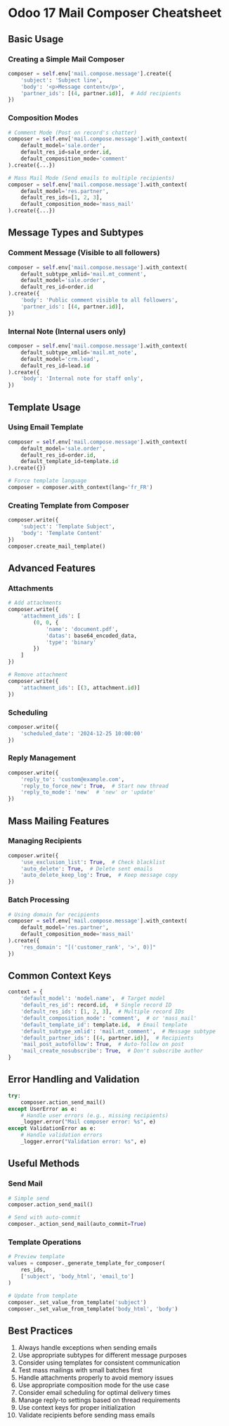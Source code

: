 # Odoo 17 Mail Composer Cheatsheet

## Basic Usage

### Creating a Simple Mail Composer
```python
composer = self.env['mail.compose.message'].create({
    'subject': 'Subject line',
    'body': '<p>Message content</p>',
    'partner_ids': [(4, partner.id)],  # Add recipients
})
```

### Composition Modes
```python
# Comment Mode (Post on record's chatter)
composer = self.env['mail.compose.message'].with_context(
    default_model='sale.order',
    default_res_id=sale_order.id,
    default_composition_mode='comment'
).create({...})

# Mass Mail Mode (Send emails to multiple recipients)
composer = self.env['mail.compose.message'].with_context(
    default_model='res.partner',
    default_res_ids=[1, 2, 3],
    default_composition_mode='mass_mail'
).create({...})
```

## Message Types and Subtypes

### Comment Message (Visible to all followers)
```python
composer = self.env['mail.compose.message'].with_context(
    default_subtype_xmlid='mail.mt_comment',
    default_model='sale.order',
    default_res_id=order.id
).create({
    'body': 'Public comment visible to all followers',
    'partner_ids': [(4, partner.id)],
})
```

### Internal Note (Internal users only)
```python
composer = self.env['mail.compose.message'].with_context(
    default_subtype_xmlid='mail.mt_note',
    default_model='crm.lead',
    default_res_id=lead.id
).create({
    'body': 'Internal note for staff only',
})
```

## Template Usage

### Using Email Template
```python
composer = self.env['mail.compose.message'].with_context(
    default_model='sale.order',
    default_res_id=order.id,
    default_template_id=template.id
).create({})

# Force template language
composer = composer.with_context(lang='fr_FR')
```

### Creating Template from Composer
```python
composer.write({
    'subject': 'Template Subject',
    'body': 'Template Content'
})
composer.create_mail_template()
```

## Advanced Features

### Attachments
```python
# Add attachments
composer.write({
    'attachment_ids': [
        (0, 0, {
            'name': 'document.pdf',
            'datas': base64_encoded_data,
            'type': 'binary'
        })
    ]
})

# Remove attachment
composer.write({
    'attachment_ids': [(3, attachment.id)]
})
```

### Scheduling
```python
composer.write({
    'scheduled_date': '2024-12-25 10:00:00'
})
```

### Reply Management
```python
composer.write({
    'reply_to': 'custom@example.com',
    'reply_to_force_new': True,  # Start new thread
    'reply_to_mode': 'new'  # 'new' or 'update'
})
```

## Mass Mailing Features

### Managing Recipients
```python
composer.write({
    'use_exclusion_list': True,  # Check blacklist
    'auto_delete': True,  # Delete sent emails
    'auto_delete_keep_log': True,  # Keep message copy
})
```

### Batch Processing
```python
# Using domain for recipients
composer = self.env['mail.compose.message'].with_context(
    default_model='res.partner',
    default_composition_mode='mass_mail'
).create({
    'res_domain': "[('customer_rank', '>', 0)]"
})
```

## Common Context Keys

```python
context = {
    'default_model': 'model.name',  # Target model
    'default_res_id': record.id,  # Single record ID
    'default_res_ids': [1, 2, 3],  # Multiple record IDs
    'default_composition_mode': 'comment',  # or 'mass_mail'
    'default_template_id': template.id,  # Email template
    'default_subtype_xmlid': 'mail.mt_comment',  # Message subtype
    'default_partner_ids': [(4, partner.id)],  # Recipients
    'mail_post_autofollow': True,  # Auto-follow on post
    'mail_create_nosubscribe': True,  # Don't subscribe author
}
```

## Error Handling and Validation
```python
try:
    composer.action_send_mail()
except UserError as e:
    # Handle user errors (e.g., missing recipients)
    _logger.error("Mail composer error: %s", e)
except ValidationError as e:
    # Handle validation errors
    _logger.error("Validation error: %s", e)
```

## Useful Methods

### Send Mail
```python
# Simple send
composer.action_send_mail()

# Send with auto-commit
composer._action_send_mail(auto_commit=True)
```

### Template Operations
```python
# Preview template
values = composer._generate_template_for_composer(
    res_ids,
    ['subject', 'body_html', 'email_to']
)

# Update from template
composer._set_value_from_template('subject')
composer._set_value_from_template('body_html', 'body')
```

## Best Practices

1. Always handle exceptions when sending emails
2. Use appropriate subtypes for different message purposes
3. Consider using templates for consistent communication
4. Test mass mailings with small batches first
5. Handle attachments properly to avoid memory issues
6. Use appropriate composition mode for the use case
7. Consider email scheduling for optimal delivery times
8. Manage reply-to settings based on thread requirements
9. Use context keys for proper initialization
10. Validate recipients before sending mass emails

